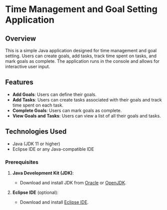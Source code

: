 # Time Management and Goal Setting Application

## Overview

This is a simple Java application designed for time management and goal setting. Users can create goals, add tasks, track time spent on tasks, and mark goals as complete. The application runs in the console and allows for interactive user input.

## Features

- **Add Goals**: Users can define their goals.
- **Add Tasks**: Users can create tasks associated with their goals and track time spent on each task.
- **Complete Goals**: Users can mark goals as complete.
- **View Goals and Tasks**: Users can view a list of all their goals and tasks.

## Technologies Used

- Java (JDK 11 or higher)
- Eclipse IDE or any Java-compatible IDE

### Prerequisites

1. **Java Development Kit (JDK)**:
   - Download and install JDK from [Oracle](https://www.oracle.com/java/technologies/javase-jdk11-downloads.html) or [OpenJDK](https://openjdk.java.net/).

2. **Eclipse IDE** (optional):
   - Download and install [Eclipse IDE](https://www.eclipse.org/downloads/).

